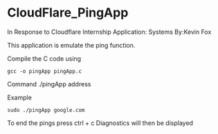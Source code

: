 # CloudFlare_PingApp
In Response to Cloudflare Internship Application: Systems
By:Kevin Fox


This application is emulate the ping function.


Compile the C code using
```
gcc -o pingApp pingApp.c
```

Command
./pingApp address


Example
```
sudo ./pingApp google.com
```
To end the pings press ctrl + c
Diagnostics will then be displayed
